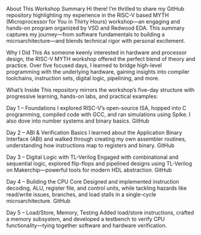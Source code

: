About This Workshop Summary
Hi there! I’m thrilled to share my GitHub repository highlighting my experience in the RISC-V based MYTH (Microprocessor for You in Thirty Hours) workshop—an engaging and hands-on program organized by VSD and Redwood EDA. This summary captures my journey—from software fundamentals to building a microarchitecture—and blends technical rigor with personal excitement.

Why I Did This
As someone keenly interested in hardware and processor design, the RISC-V MYTH workshop offered the perfect blend of theory and practice. Over five focused days, I learned to bridge high-level programming with the underlying hardware, gaining insights into compiler toolchains, instruction sets, digital logic, pipelining, and more.

What’s Inside
This repository mirrors the workshop’s five-day structure with progressive learning, hands-on labs, and practical examples:

Day 1 – Foundations
I explored RISC-V’s open-source ISA, hopped into C programming, compiled code with GCC, and ran simulations using Spike. I also dove into number systems and binary basics.
GitHub

Day 2 – ABI & Verification Basics
I learned about the Application Binary Interface (ABI) and walked through creating my own assembler routines, understanding how instructions map to registers and binary.
GitHub

Day 3 – Digital Logic with TL-Verilog
Engaged with combinational and sequential logic, explored flip-flops and pipelined designs using TL-Verilog on Makerchip—powerful tools for modern HDL abstraction.
GitHub

Day 4 – Building the CPU Core
Designed and implemented instruction decoding, ALU, register file, and control units, while tackling hazards like read/write issues, branches, and load stalls in a single-cycle microarchitecture.
GitHub

Day 5 – Load/Store, Memory, Testing
Added load/store instructions, crafted a memory subsystem, and developed a testbench to verify CPU functionality—tying together software and hardware verification.
